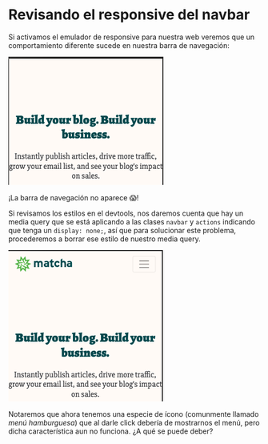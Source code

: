# Revisando el responsive del navbar

Si activamos el emulador de responsive para nuestra web veremos que un
comportamiento diferente sucede en nuestra barra de navegación:

![Responsive navbar](../assets/responsive-navbar.png)

¡La barra de navegación no aparece 😱!

Si revisamos los estilos en el devtools, nos daremos cuenta que hay un media
query que se está aplicando a las clases `navbar` y `actions` indicando que
tenga un `display: none;`, así que para solucionar este problema, procederemos
a borrar ese estilo de nuestro media query.

![Responsive navbar mostrándose otra vez](../assets/responsive-navbar-2.png)

Notaremos que ahora tenemos una especie de ícono (comunmente llamado
_menú hamburguesa_) que al darle click debería de mostrarnos el menú, pero dicha
característica aun no funciona. ¿A qué se puede deber?
